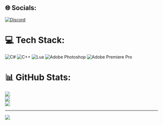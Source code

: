 
## 🌐 Socials:
[![Discord](https://img.shields.io/badge/Discord-%237289DA.svg?logo=discord&logoColor=white)](https://discord.gg/discord.gg/sda-ger) 

# 💻 Tech Stack:
![C#](https://img.shields.io/badge/c%23-%23239120.svg?style=for-the-badge&logo=csharp&logoColor=white) ![C++](https://img.shields.io/badge/c++-%2300599C.svg?style=for-the-badge&logo=c%2B%2B&logoColor=white) ![Lua](https://img.shields.io/badge/lua-%232C2D72.svg?style=for-the-badge&logo=lua&logoColor=white) ![Adobe Photoshop](https://img.shields.io/badge/adobe%20photoshop-%2331A8FF.svg?style=for-the-badge&logo=adobe%20photoshop&logoColor=white) ![Adobe Premiere Pro](https://img.shields.io/badge/Adobe%20Premiere%20Pro-9999FF.svg?style=for-the-badge&logo=Adobe%20Premiere%20Pro&logoColor=white)
# 📊 GitHub Stats:
![](https://github-readme-stats.vercel.app/api?username=Nara&theme=dark&hide_border=false&include_all_commits=false&count_private=false)<br/>
![](https://github-readme-streak-stats.herokuapp.com/?user=Nara&theme=dark&hide_border=false)<br/>
![](https://github-readme-stats.vercel.app/api/top-langs/?username=Nara&theme=dark&hide_border=false&include_all_commits=false&count_private=false&layout=compact)

---
[![](https://visitcount.itsvg.in/api?id=Nara&icon=5&color=12)](https://visitcount.itsvg.in)

<!-- Proudly created with GPRM ( https://gprm.itsvg.in ) -->
